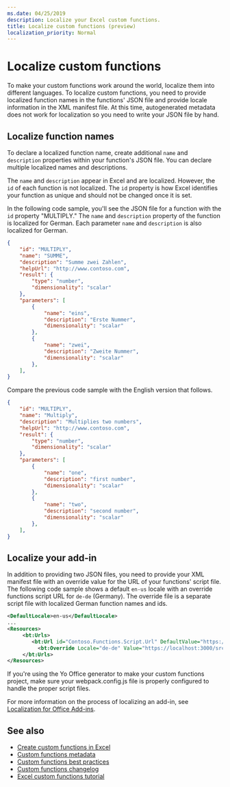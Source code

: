 ```yaml
---
ms.date: 04/25/2019
description: Localize your Excel custom functions. 
title: Localize custom functions (preview)
localization_priority: Normal
---
```


# Localize custom functions

To make your custom functions work around the world, localize them into different languages. To localize custom functions, you need to provide localized function names in the functions' JSON file and provide locale information in the XML manifest file. At this time, autogenerated metadata does not work for localization so you need to write your JSON file by hand.

## Localize function names

To declare a localized function name, create additional `name` and `description` properties within your function's JSON file. You can declare multiple localized names and descriptions.

The `name` and `description` appear in Excel and are localized. However, the `id` of each function is not localized. The `id` property is how Excel identifies your function as unique and should not be changed once it is set.

In the following code sample, you'll see the JSON file for a function with the `id` property "MULTIPLY." The `name` and `description` property of the function is localized for German. Each parameter `name` and `description` is also localized for German.

```JSON
{
    "id": "MULTIPLY",
    "name": "SUMME",
    "description": "Summe zwei Zahlen",
    "helpUrl": "http://www.contoso.com",
    "result": {
        "type": "number",
        "dimensionality": "scalar"
    },
    "parameters": [
        {
            "name": "eins",
            "description": "Erste Nummer",
            "dimensionality": "scalar"
        },
        {
            "name": "zwei",
            "description": "Zweite Nummer",
            "dimensionality": "scalar"
        },
    ],
}
```

Compare the previous code sample with the English version that follows.

```JSON
{
    "id": "MULTIPLY",
    "name": "Multiply",
    "description": "Multiplies two numbers",
    "helpUrl": "http://www.contoso.com",
    "result": {
        "type": "number",
        "dimensionality": "scalar"
    },
    "parameters": [
        {
            "name": "one",
            "description": "first number",
            "dimensionality": "scalar"
        },
        {
            "name": "two",
            "description": "second number",
            "dimensionality": "scalar"
        },
    ],
}
```

## Localize your add-in

In addition to providing two JSON files, you need to provide your XML manifest file with an override value for the URL of your functions' script file. The following code sample shows a default `en-us` locale with an override functions script URL for `de-de` (Germany). The override file is a separate script file with localized German function names and ids.

```XML
<DefaultLocale>en-us</DefaultLocale>
...
<Resources>
     <bt:Urls>
        <bt:Url id="Contoso.Functions.Script.Url" DefaultValue="https://localhost:3000/dist/functions.js"/>
          <bt:Override Locale="de-de" Value="https://localhost:3000/src/functions/functionsInGerman.js" />
     </bt:Urls>
</Resources>
```

If you're using the Yo Office generator to make your custom functions project, make sure your webpack.config.js file is properly configured to handle the proper script files.

For more information on the process of localizing an add-in, see [Localization for Office Add-ins](../develop/localization.md#control-localization-from-the-manifest).

## See also

* [Create custom functions in Excel](custom-functions-overview.md)
* [Custom functions metadata](custom-functions-json.md)
* [Custom functions best practices](custom-functions-best-practices.md)
* [Custom functions changelog](custom-functions-changelog.md)
* [Excel custom functions tutorial](../tutorials/excel-tutorial-create-custom-functions.md)
